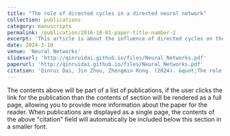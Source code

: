 ```yaml
---
title: "The role of directed cycles in a directed neural network"
collection: publications
category: manuscripts
permalink: /publication/2010-10-01-paper-title-number-2
excerpt: 'This article is about the influence of directed cycles on the dynamics of neural networks'
date: 2024-3-10
venue: 'Neural Networks'
slidesurl: 'http://qinruidai.github.io/files/Neural_Networks.pdf'
paperurl: 'http://qinruidai.github.io/files/Neural_Networks.pdf'
citation: 'Qinrui Dai, Jin Zhou, Zhengmin Kong. (2024). &quot;The role of directed cycles in a directed neural network.&quot; <i>Neural Networks</i>. 176.'
---
```


The contents above will be part of a list of publications, if the user clicks the link for the publication than the contents of section will be rendered as a full page, allowing you to provide more information about the paper for the reader. When publications are displayed as a single page, the contents of the above "citation" field will automatically be included below this section in a smaller font.
